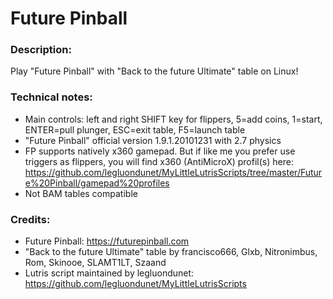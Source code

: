 # Future Pinball
### Description:
Play "Future Pinball" with "Back to the future Ultimate" table on Linux!
### Technical notes:
- Main controls:  left and right SHIFT key for flippers, 5=add coins, 1=start, ENTER=pull plunger, ESC=exit table, F5=launch table
- "Future Pinball" official version 1.9.1.20101231 with 2.7 physics
- FP supports natively x360 gamepad. But if like me you prefer use triggers as flippers, you will find x360 (AntiMicroX) profil(s) here:
https://github.com/legluondunet/MyLittleLutrisScripts/tree/master/Future%20Pinball/gamepad%20profiles
- Not BAM tables compatible
### Credits:
- Future Pinball: https://futurepinball.com
- "Back to the future Ultimate" table by francisco666, Glxb, Nitronimbus, Rom, Skinooe, SLAMT1LT, Szaand
- Lutris script maintained by legluondunet: https://github.com/legluondunet/MyLittleLutrisScripts
